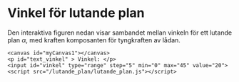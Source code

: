 
# Vinkel för lutande plan

Den interaktiva figuren nedan visar sambandet mellan vinkeln för ett lutande plan $\alpha$, med kraften komposanten för tyngkraften av lådan.

~~~
<canvas id="myCanvas1"></canvas>
<p id="text_vinkel" > Vinkel: </p>
<input id="vinkel" type="range" step="5" min="0" max="45" value="20">
<script src="/lutande_plan/lutande_plan.js"></script>
~~~
